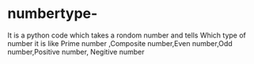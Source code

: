 # numbertype-
It is a python code which takes a rondom number and tells Which type of number it is like Prime number ,Composite number,Even number,Odd number,Positive number, Negitive number  

